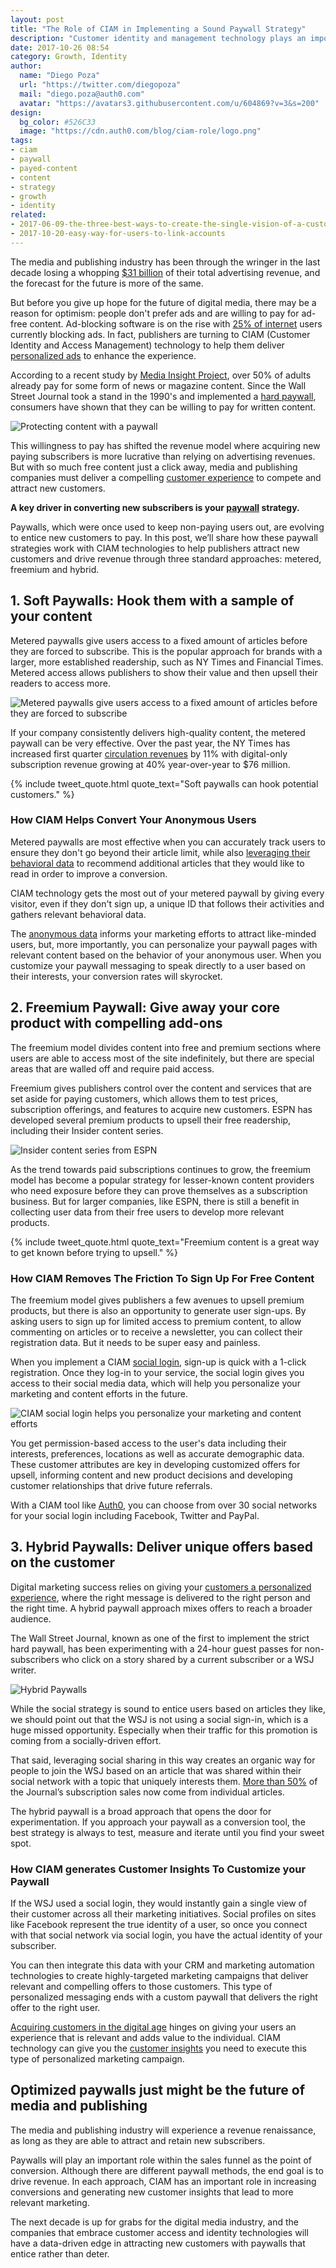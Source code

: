```yaml
---
layout: post
title: "The Role of CIAM in Implementing a Sound Paywall Strategy"
description: "Customer identity and management technology plays an important role with media and publishing companies as they optimize their paywalls to convert more subscribers."
date: 2017-10-26 08:54
category: Growth, Identity
author:
  name: "Diego Poza"
  url: "https://twitter.com/diegopoza"
  mail: "diego.poza@auth0.com"
  avatar: "https://avatars3.githubusercontent.com/u/604869?v=3&s=200"
design:
  bg_color: #526C33
  image: "https://cdn.auth0.com/blog/ciam-role/logo.png"
tags:
- ciam
- paywall
- payed-content
- content
- strategy
- growth
- identity
related:
- 2017-06-09-the-three-best-ways-to-create-the-single-vision-of-a-customer
- 2017-10-20-easy-way-for-users-to-link-accounts
---
```


The media and publishing industry has been through the wringer in the last decade losing a whopping [$31 billion](http://www.pewresearch.org/fact-tank/2017/06/01/circulation-and-revenue-fall-for-newspaper-industry/) of their total advertising revenue, and the forecast for the future is more of the same.

But before you give up hope for the future of digital media, there may be a reason for optimism: people don't prefer ads and are willing to pay for ad-free content. Ad-blocking software is on the rise with [25% of internet](https://www.emarketer.com/Article/US-Ad-Blocking-Jump-by-Double-Digits-This-Year/1014111) users currently blocking ads. In fact, publishers are turning to CIAM (Customer Identity and Access Management) technology to help them deliver [personalized ads](https://auth0.com/learn/media/) to enhance the experience.

According to a recent study by [Media Insight Project](http://fortune.com/2017/05/02/paying-for-the-news/), over 50% of adults already pay for some form of news or magazine content. Since the Wall Street Journal took a stand in the 1990's and implemented a [hard paywall](https://en.wikipedia.org/wiki/Paywall), consumers have shown that they can be willing to pay for written content.

![Protecting content with a paywall](https://cdn.auth0.com/blog/ciam-role/paywall.jpg)

This willingness to pay has shifted the revenue model where acquiring new paying subscribers is more lucrative than relying on advertising revenues. But with so much free content just a click away, media and publishing companies must deliver a compelling [customer experience](https://www.zendesk.com/resources/why-companies-should-invest-in-the-customer-experience/) to compete and attract new customers.

**A key driver in converting new subscribers is your [paywall](https://en.wikipedia.org/wiki/Paywall) strategy.**

Paywalls, which were once used to keep non-paying users out, are evolving to entice new customers to pay. In this post, we’ll share how these paywall strategies work with CIAM technologies to help publishers attract new customers and drive revenue through three standard approaches: metered, freemium and hybrid.

## **1. Soft Paywalls: Hook them with a sample of your content**

Metered paywalls give users access to a fixed amount of articles before they are forced to subscribe. This is the popular approach for brands with a larger, more established readership, such as NY Times and Financial Times. Metered access allows publishers to show their value and then upsell their readers to access more.

![Metered paywalls give users access to a fixed amount of articles before they are forced to subscribe](https://cdn.auth0.com/blog/ciam-role/metered-content.png)

If your company consistently delivers high-quality content, the metered paywall can be very effective. Over the past year, the NY Times has increased first quarter [circulation revenues](https://www.forbes.com/sites/greatspeculations/2017/05/04/new-york-times-digital-subscriptions-continue-to-drive-growth/#714b6047295c) by 11% with digital-only subscription revenue growing at 40% year-over-year to $76 million.

{% include tweet_quote.html quote_text="Soft paywalls can hook potential customers." %}

### How CIAM Helps Convert Your Anonymous Users

Metered paywalls are most effective when you can accurately track users to ensure they don't go beyond their article limit, while also [leveraging their behavioral data](https://amplitude.com/blog/2016/09/21/interpret-emotion-intent-through-behavioral-analytics/) to recommend additional articles that they would like to read in order to improve a conversion.

CIAM technology gets the most out of your metered paywall by giving every visitor, even if they don't sign up,  a unique ID that follows their activities and gathers relevant behavioral data.

The [anonymous data](https://github.com/auth0-samples/auth0-anonymous-tracker) informs your marketing efforts to attract like-minded users, but, more importantly, you can personalize your paywall pages with relevant content based on the behavior of your anonymous user. When you customize your paywall messaging to speak directly to a user based on their interests, your conversion rates will skyrocket.

## **2. Freemium Paywall: Give away your core product with compelling add-ons**

The freemium model divides content into free and premium sections where users are able to access most of the site indefinitely, but there are special areas that are walled off and require paid access.

Freemium gives publishers control over the content and services that are set aside for paying customers, which allows them to test prices, subscription offerings, and features to acquire new customers. ESPN has developed several premium products to upsell their free readership, including their Insider content series.

![Insider content series from ESPN](https://cdn.auth0.com/blog/ciam-role/insider-content.png)

As the trend towards paid subscriptions continues to grow, the freemium model has become a popular strategy for lesser-known content providers who need exposure before they can prove themselves as a subscription business. But for larger companies, like ESPN, there is still a benefit in collecting user data from their free users to develop more relevant products.

{% include tweet_quote.html quote_text="Freemium content is a great way to get known before trying to upsell." %}

### How CIAM Removes The Friction To Sign Up For Free Content

The freemium model gives publishers a few avenues to upsell premium products, but there is also an opportunity to generate user sign-ups. By asking users to sign up for limited access to premium content, to allow commenting on articles or to receive a newsletter, you can collect their registration data. But it needs to be super easy and painless.

When you implement a CIAM [social login](https://auth0.com/learn/social-login/), sign-up is quick with a 1-click registration. Once they log-in to your service, the social login gives you access to their social media data, which will help you personalize your marketing and content efforts in the future.

![CIAM social login helps you personalize your marketing and content efforts](https://cdn.auth0.com/blog/ciam-role/social-login.png)

You get permission-based access to the user's data including their interests, preferences, locations as well as accurate demographic data. These customer attributes are key in developing customized offers for upsell, informing content and new product decisions and developing customer relationships that drive future referrals.

With a CIAM tool like [Auth0](https://auth0.com/learn/social-login/), you can choose from over 30 social networks for your social login including Facebook, Twitter and PayPal.

## **3. Hybrid Paywalls: Deliver unique offers based on the customer**

Digital marketing success relies on giving your [customers a personalized experience](https://www.fullstory.com/resources/marketers-customer-experience-guide/measuring-customer-experience/), where the right message is delivered to the right person and the right time. A hybrid paywall approach mixes offers to reach a broader audience.

The Wall Street Journal, known as one of the first to implement the strict hard paywall, has been experimenting with a 24-hour guest passes for non-subscribers who click on a story shared by a current subscriber or a WSJ writer.

![Hybrid Paywalls](https://cdn.auth0.com/blog/ciam-role/hybrid-paywall.jpg)

While the social strategy is sound to entice users based on articles they like, we should point out that the WSJ is not using a social sign-in, which is a huge missed opportunity. Especially when their traffic for this promotion is coming from a socially-driven effort.

That said, leveraging social sharing in this way creates an organic way for people to join the WSJ based on an article that was shared within their social network with a topic that uniquely interests them. [More than 50%](http://www.niemanlab.org/2016/12/the-wall-street-journal-is-confident-a-loosened-paywall-will-draw-the-paying-readers-it-needs-to-survive/) of the Journal’s subscription sales now come from individual articles.

The hybrid paywall is a broad approach that opens the door for experimentation. If you approach your paywall as a conversion tool, the best strategy is always to test, measure and iterate until you find your sweet spot.

### How CIAM generates Customer Insights To Customize your Paywall

If the WSJ used a social login, they would instantly gain a single view of their customer across all their marketing initiatives. Social profiles on sites like Facebook represent the true identity of a user, so once you connect with that social network via social login, you have the actual identity of your subscriber.

You can then integrate this data with your CRM and marketing automation technologies to create highly-targeted marketing campaigns that deliver relevant and compelling offers to those customers. This type of personalized messaging ends with a custom paywall that delivers the right offer to the right user.

[Acquiring customers in the digital age](https://www.interana.com/blog/how-leading-companies-are-tackling-the-challenges-of-digital-transformation/) hinges on giving your users an experience that is relevant and adds value to the individual. CIAM technology can give you the [customer insights](https://auth0.com/blog/customer-data-is-king-four-ways-to-know-your-customers-better/) you need to execute this type of personalized marketing campaign.

## Optimized paywalls just might be the future of media and publishing

The media and publishing industry will experience a revenue renaissance, as long as they are able to attract and retain new subscribers.

Paywalls will play an important role within the sales funnel as the point of conversion. Although there are different paywall methods, the end goal is to drive revenue. In each approach, CIAM has an important role in increasing conversions and generating new customer insights that lead to more relevant marketing.

The next decade is up for grabs for the digital media industry, and the companies that embrace customer access and identity technologies will have a data-driven edge in attracting new customers with paywalls that entice rather than deter.  
